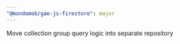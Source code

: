 ```yaml
---
"@mondomob/gae-js-firestore": major
---
```


Move collection group query logic into separate repository
